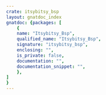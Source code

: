 ```yaml
---
crate: itsybitsy_bsp
layout: gnatdoc_index
gnatdoc: {packages: [
    {
    name: "Itsybitsy_Bsp",
    qualified_name: "Itsybitsy_Bsp",
    signature: "itsybitsy_bsp",
    enclosing: "",
    is_private: false,
    documentation: "",
    documentation_snippet: "",
    },
]
}
---
```

